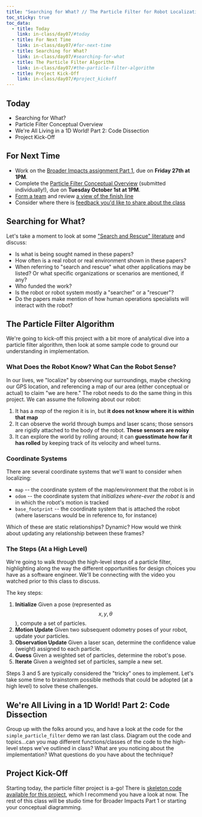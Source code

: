 ```yaml
---
title: "Searching for What? // The Particle Filter for Robot Localization"
toc_sticky: true
toc_data:
  - title: Today
    link: in-class/day07/#today
  - title: For Next Time
    link: in-class/day07/#for-next-time
  - title: Searching for What?
    link: in-class/day07/#searching-for-what
  - title: The Particle Filter Algorithm
    link: in-class/day07/#the-particle-filter-algorithm
  - title: Project Kick-Off
    link: in-class/day07/#project_kickoff
---
```


## Today 

* Searching for What? 
* Particle Filter Conceptual Overview
* We're All Living in a 1D World! Part 2: Code Dissection
* Project Kick-Off

## For Next Time

* Work on the [Broader Impacts assignment Part 1](../assignments/broader_impacts), due on **Friday 27th at 1PM**.
* Complete the [Particle Filter Conceptual Overview](../assignments/robot_localization#conceptual-overview-due-9-22) (submitted individually!), due on **Tuesday October 1st at 1PM**.
* [Form a team](https://docs.google.com/spreadsheets/d/1rE78CwfC8EZzauaegFujHMeQZMqxPuFwX2tCbE_3v44/edit?usp=sharing) and review [a view of the finish line](../assignments/robot_localization#a-view-of-the-finish-line-and-getting-set-with-rviz)
* Consider where there is [feedback you'd like to share about the class](https://forms.gle/giCwA1pkr4y3e4T37)

## Searching for What?
Let's take a moment to look at some ["Search and Rescue" literature](https://docs.google.com/document/d/1Kh-o200z_Mka8x0qxfmXLT8NUsOPwWfDQTfnHtcw02g/edit?usp=sharing) and discuss:
* Is what is being sought named in these papers?
* How often is a real robot or real environment shown in these papers?
* When referring to "search and rescue" what other applications may be listed? Or what specific organizations or scenarios are mentioned, if any?
* Who funded the work?
* Is the robot or robot system mostly a "searcher" or a "rescuer"?
* Do the papers make mention of how human operations specialists will interact with the robot?

## The Particle Filter Algorithm
We're going to kick-off this project with a bit more of analytical dive into a particle filter algorithm, then look at some sample code to ground our understanding in implementation. 

### What Does the Robot Know? What Can the Robot Sense?
In our lives, we "localize" by observing our surroundings, maybe checking our GPS location, and referencing a map of our area (either conceptual or actual) to claim "we are here." The robot needs to do the same thing in this project. We can assume the following about our robot:

1. It has a _map_ of the region it is in, but **it does not know where it is within that map**
2. It can observe the world through bumps and laser scans; those sensors are rigidly attached to the body of the robot. **These sensors are noisy**
3. It can explore the world by rolling around; it can **guesstimate how far it has rolled** by keeping track of its velocity and wheel turns.

### Coordinate Systems
There are several coordinate systems that we'll want to consider when localizing:
* ``map`` -- the coordinate system of the map/environment that the robot is in
* ``odom`` -- the coordinate system that _initializes where-ever the robot is_ and in which the robot's motion is tracked
* ``base_footprint`` -- the coordinate system that is attached the robot (where laserscans would be in reference to, for instance)

Which of these are static relationships? Dynamic? How would we think about updating any relationship between these frames?

### The Steps (At a High Level)
We're going to walk through the high-level steps of a particle filter, highlighting along the way the different opportunities for design choices you have as a software engineer. We'll be connecting with the video you watched prior to this class to discuss.

The key steps:
1. **Initialize** Given a pose (represented as $$x, y, \theta$$), compute a set of particles.
2. **Motion Update** Given two subsequent odometry poses of your robot, update your particles.
3. **Observation Update** Given a laser scan, determine the confidence value (weight) assigned to each particle.
4. **Guess** Given a weighted set of particles, determine the robot's pose.
5. **Iterate** Given a weighted set of particles, sample a new set.

Steps 3 and 5 are typically considered the "tricky" ones to implement. Let's take some time to brainstorm possible methods that could be adopted (at a high level) to solve these challenges.

## We're All Living in a 1D World! Part 2: Code Dissection
Group up with the folks around you, and have a look at the code for the ``simple_particle_filter`` demo we ran last class. Diagram out the code and topics...can you map different functions/classes of the code to the high-level steps we've outlined in class? What are you noticing about the implementation? What questions do you have about the technique?

## Project Kick-Off
Starting today, the particle filter project is a-go! There is [skeleton code available for this project](https://github.com/comprobo24/robot_localization), which I recommend you have a look at now. The rest of this class will be studio time for Broader Impacts Part 1 or starting your conceptual diagramming.

